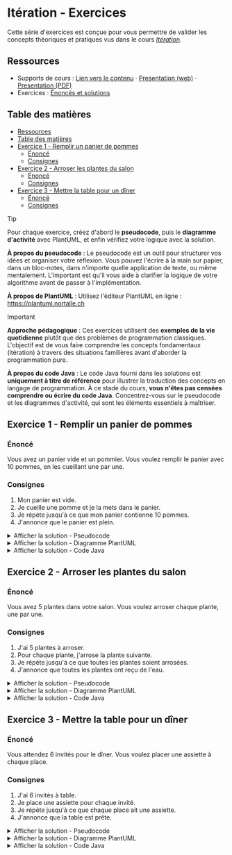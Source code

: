 # Itération - Exercices

Cette série d'exercices est conçue pour vous permettre de valider les concepts
théoriques et pratiques vus dans le cours
_[Itération](../01-supports-de-cours/README.md)_.

## Ressources

- Supports de cours : [Lien vers le contenu](../01-supports-de-cours/README.md)
  ·
  [Presentation (web)](https://HEIG-VD-Prog-Course.github.io/HEIG-VD-ProgIM-Course/03.01-iteration/01-supports-de-cours/index.html)
  ·
  [Presentation (PDF)](https://HEIG-VD-Prog-Course.github.io/HEIG-VD-ProgIM-Course/03.01-iteration/01-supports-de-cours/03.01-iteration-presentation.pdf)
- Exercices : [Énoncés et solutions](../02-exercices/README.md)

## Table des matières

- [Ressources](#ressources)
- [Table des matières](#table-des-matières)
- [Exercice 1 - Remplir un panier de pommes](#exercice-1---remplir-un-panier-de-pommes)
  - [Énoncé](#énoncé)
  - [Consignes](#consignes)
- [Exercice 2 - Arroser les plantes du salon](#exercice-2---arroser-les-plantes-du-salon)
  - [Énoncé](#énoncé-1)
  - [Consignes](#consignes-1)
- [Exercice 3 - Mettre la table pour un dîner](#exercice-3---mettre-la-table-pour-un-dîner)
  - [Énoncé](#énoncé-2)
  - [Consignes](#consignes-2)

> [!TIP]
>
> Pour chaque exercice, créez d'abord le **pseudocode**, puis le **diagramme
> d'activité** avec PlantUML, et enfin vérifiez votre logique avec la solution.
>
> **À propos du pseudocode** : Le pseudocode est un outil pour structurer vos
> idées et organiser votre réflexion. Vous pouvez l'écrire à la main sur papier,
> dans un bloc-notes, dans n'importe quelle application de texte, ou même
> mentalement. L'important est qu'il vous aide à clarifier la logique de votre
> algorithme avant de passer à l'implémentation.
>
> **À propos de PlantUML** : Utilisez l'éditeur PlantUML en ligne :
> <https://plantuml.nortalle.ch>

> [!IMPORTANT]
>
> **Approche pédagogique** : Ces exercices utilisent des **exemples de la vie
> quotidienne** plutôt que des problèmes de programmation classiques. L'objectif
> est de vous faire comprendre les concepts fondamentaux (itération) à travers
> des situations familières avant d'aborder la programmation pure.
>
> **À propos du code Java** : Le code Java fourni dans les solutions est
> **uniquement à titre de référence** pour illustrer la traduction des concepts
> en langage de programmation. À ce stade du cours, **vous n'êtes pas censées
> comprendre ou écrire du code Java**. Concentrez-vous sur le pseudocode et les
> diagrammes d'activité, qui sont les éléments essentiels à maîtriser.

## Exercice 1 - Remplir un panier de pommes

### Énoncé

Vous avez un panier vide et un pommier. Vous voulez remplir le panier avec 10
pommes, en les cueillant une par une.

### Consignes

1. Mon panier est vide.
2. Je cueille une pomme et je la mets dans le panier.
3. Je répète jusqu'à ce que mon panier contienne 10 pommes.
4. J'annonce que le panier est plein.

<details>
<summary>Afficher la solution - Pseudocode</summary>

```text
DÉBUT
  Mon panier est vide
  TANT QUE mon panier ne contient pas 10 pommes FAIRE
    Je cueille une pomme
    Je mets la pomme dans le panier
  FIN TANT QUE
  J'annonce "Le panier est plein !"
FIN
```

</details>

<details>
<summary>Afficher la solution - Diagramme PlantUML</summary>

```plantuml
@startuml
start
:Mon panier est vide;
while (Mon panier ne contient pas 10 pommes) is (oui)
  :Je cueille une pomme;
  :Je mets la pomme dans le panier;
endwhile
:J'annonce "Le panier est plein !";
stop
@enduml
```

</details>

<details>
<summary>Afficher la solution - Code Java</summary>

```java
public class PanierPommes {
  public static void main(String[] args) {
    int pommesDansPanier = 0;
    while (pommesDansPanier < 10) {
      // Je cueille une pomme
      // Je mets la pomme dans le panier
      pommesDansPanier = pommesDansPanier + 1;
    }
    System.out.println("Le panier est plein !");
  }
}
```

</details>

## Exercice 2 - Arroser les plantes du salon

### Énoncé

Vous avez 5 plantes dans votre salon. Vous voulez arroser chaque plante, une par
une.

### Consignes

1. J'ai 5 plantes à arroser.
2. Pour chaque plante, j'arrose la plante suivante.
3. Je répète jusqu'à ce que toutes les plantes soient arrosées.
4. J'annonce que toutes les plantes ont reçu de l'eau.

<details>
<summary>Afficher la solution - Pseudocode</summary>

```text
DÉBUT
  J'ai 5 plantes à arroser
  POUR chaque plante du salon FAIRE
    J'arrose la plante suivante
  FIN POUR
  J'annonce "Toutes les plantes sont arrosées !"
FIN
```

</details>

<details>
<summary>Afficher la solution - Diagramme PlantUML</summary>

```plantuml
@startuml
start
:J'ai 5 plantes à arroser;
repeat
  :J'arrose la plante suivante;
repeat while (il reste des plantes à arroser) is (oui) not (non)
:J'annonce "Toutes les plantes sont arrosées !";
stop
@enduml
```

</details>

<details>
<summary>Afficher la solution - Code Java</summary>

```java
public class ArroserPlantes {
  public static void main(String[] args) {
    int nombrePlantes = 5;
    for (int plante = 1; plante <= nombrePlantes; plante++) {
      // J'arrose la plante suivante
    }
    System.out.println("Toutes les plantes sont arrosées !");
  }
}
```

</details>

## Exercice 3 - Mettre la table pour un dîner

### Énoncé

Vous attendez 6 invités pour le dîner. Vous voulez placer une assiette à chaque
place.

### Consignes

1. J'ai 6 invités à table.
2. Je place une assiette pour chaque invité.
3. Je répète jusqu'à ce que chaque place ait une assiette.
4. J'annonce que la table est prête.

<details>
<summary>Afficher la solution - Pseudocode</summary>

```text
DÉBUT
  J'ai 6 invités à table
  TANT QUE toutes les places n'ont pas une assiette FAIRE
    Je place une assiette
  FIN TANT QUE
  J'annonce "La table est prête !"
FIN
```

</details>

<details>
<summary>Afficher la solution - Diagramme PlantUML</summary>

```plantuml
@startuml
start
:J'ai 6 invités à table;
while (toutes les places n'ont pas une assiette) is (oui)
  :Je place une assiette;
endwhile
:J'annonce "La table est prête !";
stop
@enduml
```

</details>

<details>
<summary>Afficher la solution - Code Java</summary>

```java
public class MettreTable {
  public static void main(String[] args) {
    int invites = 6;
    int assiettesPosees = 0;
    while (assiettesPosees < invites) {
      // Je place une assiette
      assiettesPosees = assiettesPosees + 1;
    }
    System.out.println("La table est prête !");
  }
}
```

</details>
